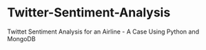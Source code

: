 Twitter-Sentiment-Analysis
==========================

Twittet Sentiment Analysis for an Airline - A Case Using Python and MongoDB